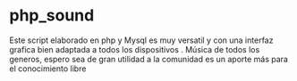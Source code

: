 # php_sound

Este script elaborado en php y Mysql es muy versatil y con una interfaz grafica bien adaptada a todos los dispositivos .
Música de todos los generos, espero sea de gran utilidad a la comunidad es un aporte más para el conocimiento libre 
